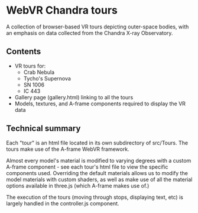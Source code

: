 # WebVR Chandra tours

A collection of browser-based VR tours depicting outer-space bodies, with an emphasis on data collected from the Chandra X-ray Observatory.

## Contents

* VR tours for:
	* Crab Nebula
	* Tycho's Supernova
	* SN 1006
	* IC 443
* Gallery page (gallery.html) linking to all the tours
* Models, textures, and A-frame components required to display the VR data

## Technical summary

Each "tour" is an html file located in its own subdirectory of src/Tours. The tours make use of the A-frame WebVR framework.

Almost every model's material is modified to varying degrees with a custom A-frame component - see each tour's html file to view the specific components used. Overriding the default materials allows us to modify the model materials with custom shaders, as well as make use of all the material options available in three.js (which A-frame makes use of.)

The execution of the tours (moving through stops, displaying text, etc) is largely handled in the controller.js component.